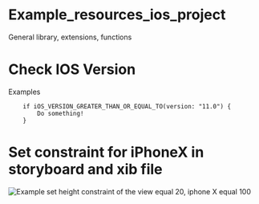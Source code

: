# Example_resources_ios_project
General library, extensions, functions

# Check IOS Version 
Examples
```
    if iOS_VERSION_GREATER_THAN_OR_EQUAL_TO(version: "11.0") {
        Do something!
    }
```

# Set constraint for iPhoneX in storyboard and xib file 
![Example set height  constraint of the view equal 20, iphone X equal 100 ](https://scontent.fsgn2-1.fna.fbcdn.net/v/t1.0-9/36880791_1686377768154810_7497924455318945792_n.jpg?_nc_cat=0&oh=e27a45cd85192467123d32fe517f18de&oe=5B9F9D5B)
